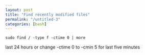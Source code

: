```yaml
---
layout: post
title: "Find recently modified files"
permalink: "/untitled-3"
categories: [bash]
---
```


    sudo find / -type f -ctime 0 | more

last 24 hours or change -ctime 0 to -cmin 5 for last five minutes
